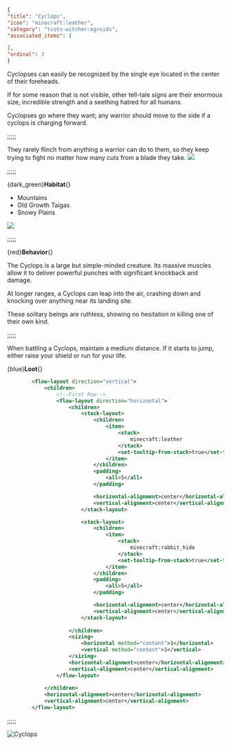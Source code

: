 ```json
{
"title": "Cyclops",
"icon": "minecraft:leather",
"category": "tcots-witcher:ogroids",
"associated_items": [

],
"ordinal": 3
}
```

Cyclopses can easily be recognized by the single eye located in the center of their foreheads. 

If for some reason that is not visible, other tell-tale signs are their enormous size, 
incredible strength and a seething hatred for all humans.

Cyclopses go where they want; any warrior should move to the side if a cyclops is charging forward.

;;;;;

They rarely flinch from anything a warrior can do to them, so they keep trying to fight no matter how many cuts from a blade they take.
![](tcots-witcher:textures/gui/sprites/witcher_bestiary/entries/cyclops/cyclops_main.png,fit)

;;;;;

{dark_green}**Habitat**{}
- Mountains
- Old Growth Taigas
- Snowy Plains

![](tcots-witcher:textures/gui/sprites/witcher_bestiary/entries/cyclops/cyclops_special.png,fit)

;;;;;

{red}**Behavior**{}

The Cyclops is a large but simple-minded creature. Its massive muscles allow it to deliver powerful punches with significant knockback and damage.

At longer ranges, a Cyclops can leap into the air, crashing down and knocking over anything near its landing site.

These solitary beings are ruthless, showing no hesitation in killing one of their own kind.

;;;;;

When battling a Cyclops, maintain a medium distance. If it starts to jump, either raise your shield or run for your life.


{blue}**Loot**{}
```xml owo-ui
        <flow-layout direction="vertical">
            <children>
                <!--First Row-->
                <flow-layout direction="horizontal">
                    <children>
                        <stack-layout>
                            <children>
                                <item>
                                    <stack>
                                        minecraft:leather
                                    </stack>
                                    <set-tooltip-from-stack>true</set-tooltip-from-stack>
                                </item>
                            </children>
                            <padding>
                                <all>5</all>
                            </padding>

                            <horizontal-alignment>center</horizontal-alignment>
                            <vertical-alignment>center</vertical-alignment>
                        </stack-layout>

                        <stack-layout>
                            <children>
                                <item>
                                    <stack>
                                        minecraft:rabbit_hide
                                    </stack>
                                    <set-tooltip-from-stack>true</set-tooltip-from-stack>
                                </item>
                            </children>
                            <padding>
                                <all>5</all>
                            </padding>

                            <horizontal-alignment>center</horizontal-alignment>
                            <vertical-alignment>center</vertical-alignment>
                        </stack-layout>
                        
                    </children>
                    <sizing>
                        <horizontal method="content">1</horizontal>
                        <vertical method="content">1</vertical>
                    </sizing>
                    <horizontal-alignment>center</horizontal-alignment>
                    <vertical-alignment>center</vertical-alignment>
                </flow-layout>
                
            </children>
            <horizontal-alignment>center</horizontal-alignment>
            <vertical-alignment>center</vertical-alignment>
        </flow-layout>
```

;;;;;




![Cyclops](tcots-witcher:textures/gui/sprites/witcher_bestiary/entries/cyclops/cyclops_full.png,fit)